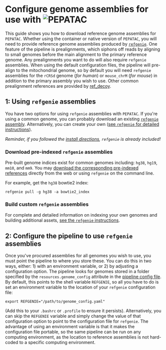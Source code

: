 # Configure genome assemblies for use with <img src="../../img/pepatac_logo_black.svg" alt="PEPATAC" class="img-fluid" style="max-height:35px; margin-top:-15px; margin-bottom:-10px">

This guide shows you how to download reference genome assemblies for `PEPATAC`. Whether using the container or native version of `PEPATAC`, you will need to provide reference genome assemblies produced by [`refgenie`](https://github.com/databio/refgenie).
One feature of the pipeline is prealignments, which siphons off reads by aligning to small genomes before the main alignment to the primary reference genome. Any prealignments you want to do will also require `refgenie` assemblies. When using the default configuration files, the pipeline will pre-align to the mitochondrial genome, so by default you will need `refgenie` assemblies for the `rCRSd` genome (*for human*) or `mouse_chrM` (*for mouse*) in addition to the primary assembly you wish to use. Other common prealignment references are provided by [ref_decoy](https://github.com/databio/ref_decoy).

## 1: Using `refgenie` assemblies

You have two options for using `refgenie` assemblies with `PEPATAC`. If you're using a common genome, you can probably download an existing [`refgenie` assembly](http://refgenomes.databio.org/).  Alternatively, you can create your own ([see `refgenie` for detailed instructions](http://refgenie.databio.org/en/latest/build/)).

*Reminder, if you followed the [install directions](../install.md), `refgenie` is already included!*

### Download pre-indexed `refgenie` assemblies

Pre-built genome indices exist for common genomes including: `hg38`, `hg19`, `mm10`, and `mm9`. You may [download the corresponding pre-indexed references](http://refgenie.databio.org/en/latest/download/) directly from the web or using `refgenie` on the command line.

For example, get the `hg38` bowtie2 index:
```console
refgenie pull -g hg38 -a bowtie2_index
```

### Build custom `refgenie` assemblies

For complete and detailed information on indexing your own genomes and building additional assets, [see the `refgenie` instructions](http://refgenie.databio.org/en/latest/build/).

## 2: Configure the pipeline to use `refgenie` assemblies

Once you've procured assemblies for all genomes you wish to use, you must point the pipeline to where you store these. You can do this in two ways, either: 1) with an environment variable, or 2) by adjusting a configuration option.
The pipeline looks for genomes stored in a folder specified by the `resources.genome_config` attribute in the [pipeline config file](https://github.com/databio/pepatac/blob/dev/pipelines/pepatac.yaml). By default, this points to the shell variable `REFGENIE`, so all you have to do is set an environment variable to the location of your `refgenie` configuration file:
```
export REFGENIE="/path/to/genome_config.yaml"
```
(Add this to your `.bashrc` or `.profile` to ensure it persists).
Alternatively, you can skip the `REFGENIE` variable and simply change the value of that configuration option to point to the configuration file for `refgenie`. The advantage of using an environment variable is that it makes the configuration file portable, so the same pipeline can be run on any computing environment, as the location to reference assemblies is not hard-coded to a specific computing environment.

